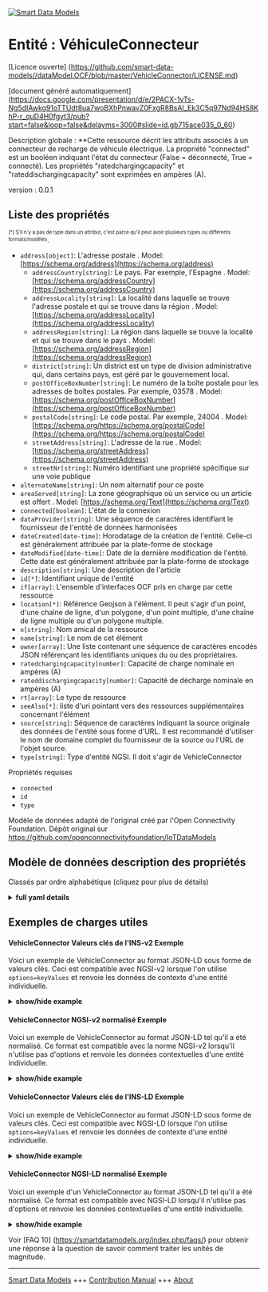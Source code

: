 <!-- 10-Header -->    
[![Smart Data Models](https://smartdatamodels.org/wp-content/uploads/2022/01/SmartDataModels_logo.png "Logo")](https://smartdatamodels.org)    
Entité : VéhiculeConnecteur    
===========================<!-- /10-Header -->    
<!-- 15-License -->    
[Licence ouverte] (https://github.com/smart-data-models//dataModel.OCF/blob/master/VehicleConnector/LICENSE.md)    
[document généré automatiquement] (https://docs.google.com/presentation/d/e/2PACX-1vTs-Ng5dIAwkg91oTTUdt8ua7woBXhPnwavZ0FxgR8BsAI_Ek3C5q97Nd94HS8KhP-r_quD4H0fgyt3/pub?start=false&loop=false&delayms=3000#slide=id.gb715ace035_0_60)    
<!-- /15-License -->    
<!-- 20-Description -->    
Description globale : **Cette ressource décrit les attributs associés à un connecteur de recharge de véhicule électrique. La propriété "connected" est un booléen indiquant l'état du connecteur (False = déconnecté, True = connecté). Les propriétés "ratedchargingcapacity" et "rateddischargingcapacity" sont exprimées en ampères (A).    
version : 0.0.1    
<!-- /20-Description -->    
<!-- 30-PropertiesList -->    
## Liste des propriétés    
<sup><sub>[*] S'il n'y a pas de type dans un attribut, c'est parce qu'il peut avoir plusieurs types ou différents formats/modèles</sub></sup>.    
- `address[object]`: L'adresse postale  . Model: [https://schema.org/address](https://schema.org/address)	- `addressCountry[string]`: Le pays. Par exemple, l'Espagne  . Model: [https://schema.org/addressCountry](https://schema.org/addressCountry)    
	- `addressLocality[string]`: La localité dans laquelle se trouve l'adresse postale et qui se trouve dans la région  . Model: [https://schema.org/addressLocality](https://schema.org/addressLocality)    
	- `addressRegion[string]`: La région dans laquelle se trouve la localité et qui se trouve dans le pays  . Model: [https://schema.org/addressRegion](https://schema.org/addressRegion)    
	- `district[string]`: Un district est un type de division administrative qui, dans certains pays, est géré par le gouvernement local.      
	- `postOfficeBoxNumber[string]`: Le numéro de la boîte postale pour les adresses de boîtes postales. Par exemple, 03578  . Model: [https://schema.org/postOfficeBoxNumber](https://schema.org/postOfficeBoxNumber)    
	- `postalCode[string]`: Le code postal. Par exemple, 24004  . Model: [https://schema.org/https://schema.org/postalCode](https://schema.org/https://schema.org/postalCode)    
	- `streetAddress[string]`: L'adresse de la rue  . Model: [https://schema.org/streetAddress](https://schema.org/streetAddress)    
	- `streetNr[string]`: Numéro identifiant une propriété spécifique sur une voie publique      
- `alternateName[string]`: Un nom alternatif pour ce poste  - `areaServed[string]`: La zone géographique où un service ou un article est offert  . Model: [https://schema.org/Text](https://schema.org/Text)- `connected[boolean]`: L'état de la connexion  - `dataProvider[string]`: Une séquence de caractères identifiant le fournisseur de l'entité de données harmonisées  - `dateCreated[date-time]`: Horodatage de la création de l'entité. Celle-ci est généralement attribuée par la plate-forme de stockage  - `dateModified[date-time]`: Date de la dernière modification de l'entité. Cette date est généralement attribuée par la plate-forme de stockage  - `description[string]`: Une description de l'article  - `id[*]`: Identifiant unique de l'entité  - `if[array]`: L'ensemble d'interfaces OCF pris en charge par cette ressource  - `location[*]`: Référence Geojson à l'élément. Il peut s'agir d'un point, d'une chaîne de ligne, d'un polygone, d'un point multiple, d'une chaîne de ligne multiple ou d'un polygone multiple.  - `n[string]`: Nom amical de la ressource  - `name[string]`: Le nom de cet élément  - `owner[array]`: Une liste contenant une séquence de caractères encodés JSON référençant les identifiants uniques du ou des propriétaires.  - `ratedchargingcapacity[number]`: Capacité de charge nominale en ampères (A)  - `rateddischargingcapacity[number]`: Capacité de décharge nominale en ampères (A)  - `rt[array]`: Le type de ressource  - `seeAlso[*]`: liste d'uri pointant vers des ressources supplémentaires concernant l'élément  - `source[string]`: Séquence de caractères indiquant la source originale des données de l'entité sous forme d'URL. Il est recommandé d'utiliser le nom de domaine complet du fournisseur de la source ou l'URL de l'objet source.  - `type[string]`: Type d'entité NGSI. Il doit s'agir de VehicleConnector  <!-- /30-PropertiesList -->    
<!-- 35-RequiredProperties -->    
Propriétés requises    
- `connected`  - `id`  - `type`  <!-- /35-RequiredProperties -->    
<!-- 40-RequiredProperties -->    
Modèle de données adapté de l'original créé par l'Open Connectivity Foundation. Dépôt original sur https://github.com/openconnectivityfoundation/IoTDataModels    
<!-- /40-RequiredProperties -->    
<!-- 50-DataModelHeader -->    
## Modèle de données description des propriétés    
Classés par ordre alphabétique (cliquez pour plus de détails)    
<!-- /50-DataModelHeader -->    
<!-- 60-ModelYaml -->    
<details><summary><strong>full yaml details</strong></summary>      
```yaml    
VehicleConnector:      
  description: 'This Resource describes the attributes associated with an electric vehicle charging connector. The Property ''connected'' is a boolean indicating the status of the connector (False = disconnected, True = connected). The Property ''ratedchargingcapacity'' and ''rateddischargingcapacity'' are in Amps (A).'      
  properties:      
    address:      
      description: The mailing address      
      properties:      
        addressCountry:      
          description: 'The country. For example, Spain'      
          type: string      
          x-ngsi:      
            model: https://schema.org/addressCountry      
            type: Property      
        addressLocality:      
          description: 'The locality in which the street address is, and which is in the region'      
          type: string      
          x-ngsi:      
            model: https://schema.org/addressLocality      
            type: Property      
        addressRegion:      
          description: 'The region in which the locality is, and which is in the country'      
          type: string      
          x-ngsi:      
            model: https://schema.org/addressRegion      
            type: Property      
        district:      
          description: 'A district is a type of administrative division that, in some countries, is managed by the local government'      
          type: string      
          x-ngsi:      
            type: Property      
        postOfficeBoxNumber:      
          description: 'The post office box number for PO box addresses. For example, 03578'      
          type: string      
          x-ngsi:      
            model: https://schema.org/postOfficeBoxNumber      
            type: Property      
        postalCode:      
          description: 'The postal code. For example, 24004'      
          type: string      
          x-ngsi:      
            model: https://schema.org/https://schema.org/postalCode      
            type: Property      
        streetAddress:      
          description: The street address      
          type: string      
          x-ngsi:      
            model: https://schema.org/streetAddress      
            type: Property      
        streetNr:      
          description: Number identifying a specific property on a public street      
          type: string      
          x-ngsi:      
            type: Property      
      type: object      
      x-ngsi:      
        model: https://schema.org/address      
        type: Property      
    alternateName:      
      description: An alternative name for this item      
      type: string      
      x-ngsi:      
        type: Property      
    areaServed:      
      description: The geographic area where a service or offered item is provided      
      type: string      
      x-ngsi:      
        model: https://schema.org/Text      
        type: Property      
    connected:      
      description: The connection state      
      readOnly: true      
      type: boolean      
      x-ngsi:      
        type: Property      
    dataProvider:      
      description: A sequence of characters identifying the provider of the harmonised data entity      
      type: string      
      x-ngsi:      
        type: Property      
    dateCreated:      
      description: Entity creation timestamp. This will usually be allocated by the storage platform      
      format: date-time      
      type: string      
      x-ngsi:      
        type: Property      
    dateModified:      
      description: Timestamp of the last modification of the entity. This will usually be allocated by the storage platform      
      format: date-time      
      type: string      
      x-ngsi:      
        type: Property      
    description:      
      description: A description of this item      
      type: string      
      x-ngsi:      
        type: Property      
    id:      
      anyOf:      
        - description: Identifier format of any NGSI entity      
          maxLength: 256      
          minLength: 1      
          pattern: ^[\w\-\.\{\}\$\+\*\[\]`|~^@!,:\\]+$      
          type: string      
          x-ngsi:      
            type: Property      
        - description: Identifier format of any NGSI entity      
          format: uri      
          type: string      
          x-ngsi:      
            type: Property      
      description: Unique identifier of the entity      
      x-ngsi:      
        type: Property      
    if:      
      description: The OCF Interface set supported by this Resource      
      items:      
        enum:      
          - oic.if.s      
          - oic.if.baseline      
        type: string      
      minItems: 2      
      readOnly: true      
      type: array      
      uniqueItems: true      
      x-ngsi:      
        type: Property      
    location:      
      description: 'Geojson reference to the item. It can be Point, LineString, Polygon, MultiPoint, MultiLineString or MultiPolygon'      
      oneOf:      
        - description: Geojson reference to the item. Point      
          properties:      
            bbox:      
              items:      
                type: number      
              minItems: 4      
              type: array      
            coordinates:      
              items:      
                type: number      
              minItems: 2      
              type: array      
            type:      
              enum:      
                - Point      
              type: string      
          required:      
            - type      
            - coordinates      
          title: GeoJSON Point      
          type: object      
          x-ngsi:      
            type: GeoProperty      
        - description: Geojson reference to the item. LineString      
          properties:      
            bbox:      
              items:      
                type: number      
              minItems: 4      
              type: array      
            coordinates:      
              items:      
                items:      
                  type: number      
                minItems: 2      
                type: array      
              minItems: 2      
              type: array      
            type:      
              enum:      
                - LineString      
              type: string      
          required:      
            - type      
            - coordinates      
          title: GeoJSON LineString      
          type: object      
          x-ngsi:      
            type: GeoProperty      
        - description: Geojson reference to the item. Polygon      
          properties:      
            bbox:      
              items:      
                type: number      
              minItems: 4      
              type: array      
            coordinates:      
              items:      
                items:      
                  items:      
                    type: number      
                  minItems: 2      
                  type: array      
                minItems: 4      
                type: array      
              type: array      
            type:      
              enum:      
                - Polygon      
              type: string      
          required:      
            - type      
            - coordinates      
          title: GeoJSON Polygon      
          type: object      
          x-ngsi:      
            type: GeoProperty      
        - description: Geojson reference to the item. MultiPoint      
          properties:      
            bbox:      
              items:      
                type: number      
              minItems: 4      
              type: array      
            coordinates:      
              items:      
                items:      
                  type: number      
                minItems: 2      
                type: array      
              type: array      
            type:      
              enum:      
                - MultiPoint      
              type: string      
          required:      
            - type      
            - coordinates      
          title: GeoJSON MultiPoint      
          type: object      
          x-ngsi:      
            type: GeoProperty      
        - description: Geojson reference to the item. MultiLineString      
          properties:      
            bbox:      
              items:      
                type: number      
              minItems: 4      
              type: array      
            coordinates:      
              items:      
                items:      
                  items:      
                    type: number      
                  minItems: 2      
                  type: array      
                minItems: 2      
                type: array      
              type: array      
            type:      
              enum:      
                - MultiLineString      
              type: string      
          required:      
            - type      
            - coordinates      
          title: GeoJSON MultiLineString      
          type: object      
          x-ngsi:      
            type: GeoProperty      
        - description: Geojson reference to the item. MultiLineString      
          properties:      
            bbox:      
              items:      
                type: number      
              minItems: 4      
              type: array      
            coordinates:      
              items:      
                items:      
                  items:      
                    items:      
                      type: number      
                    minItems: 2      
                    type: array      
                  minItems: 4      
                  type: array      
                type: array      
              type: array      
            type:      
              enum:      
                - MultiPolygon      
              type: string      
          required:      
            - type      
            - coordinates      
          title: GeoJSON MultiPolygon      
          type: object      
          x-ngsi:      
            type: GeoProperty      
      x-ngsi:      
        type: GeoProperty      
    n:      
      description: Friendly name of the Resource      
      maxLength: 64      
      readOnly: true      
      type: string      
      x-ngsi:      
        type: Property      
    name:      
      description: The name of this item      
      type: string      
      x-ngsi:      
        type: Property      
    owner:      
      description: A List containing a JSON encoded sequence of characters referencing the unique Ids of the owner(s)      
      items:      
        anyOf:      
          - description: Identifier format of any NGSI entity      
            maxLength: 256      
            minLength: 1      
            pattern: ^[\w\-\.\{\}\$\+\*\[\]`|~^@!,:\\]+$      
            type: string      
            x-ngsi:      
              type: Property      
          - description: Identifier format of any NGSI entity      
            format: uri      
            type: string      
            x-ngsi:      
              type: Property      
        description: Unique identifier of the entity      
        x-ngsi:      
          type: Property      
      type: array      
      x-ngsi:      
        type: Property      
    ratedchargingcapacity:      
      description: The rated charging capacity in Amps (A)      
      readOnly: true      
      type: number      
      x-ngsi:      
        type: Property      
    rateddischargingcapacity:      
      description: The rated discharging capacity in Amps (A)      
      readOnly: true      
      type: number      
      x-ngsi:      
        type: Property      
    rt:      
      description: The Resource Type      
      items:      
        enum:      
          - oic.r.vehicle.connector      
        maxLength: 64      
        type: string      
      minItems: 1      
      readOnly: true      
      type: array      
      uniqueItems: true      
      x-ngsi:      
        type: Property      
    seeAlso:      
      description: list of uri pointing to additional resources about the item      
      oneOf:      
        - items:      
            format: uri      
            type: string      
          minItems: 1      
          type: array      
        - format: uri      
          type: string      
      x-ngsi:      
        type: Property      
    source:      
      description: 'A sequence of characters giving the original source of the entity data as a URL. Recommended to be the fully qualified domain name of the source provider, or the URL to the source object'      
      type: string      
      x-ngsi:      
        type: Property      
    type:      
      description: NGSI entity type. It has to be VehicleConnector      
      enum:      
        - VehicleConnector      
      type: string      
      x-ngsi:      
        type: Property      
  required:      
    - connected      
    - id      
    - type      
  type: object      
  x-derived-from: https://raw.githubusercontent.com/openconnectivityfoundation/IoTDataModels/master/VehicleConnectorResURI.swagger.json      
  x-disclaimer: 'Redistribution and use in source and binary forms, with or without modification, are permitted  provided that the license conditions are met. Copyleft (c) 2022 Contributors to Smart Data Models Program'      
  x-license-url: https://github.com/smart-data-models/dataModel.OCF/blob/master/VehicleConnector/LICENSE.md      
  x-model-schema: https://smart-data-models.github.io/dataModel.OCF/VehicleConnector/schema.json      
  x-model-tags: OCF      
  x-version: 0.0.1      
```    
</details>      
<!-- /60-ModelYaml -->    
<!-- 70-MiddleNotes -->    
<!-- /70-MiddleNotes -->    
<!-- 80-Examples -->    
## Exemples de charges utiles    
#### VehicleConnector Valeurs clés de l'INS-v2 Exemple    
Voici un exemple de VehicleConnector au format JSON-LD sous forme de valeurs clés. Ceci est compatible avec NGSI-v2 lorsque l'on utilise `options=keyValues` et renvoie les données de contexte d'une entité individuelle.    
<details><summary><strong>show/hide example</strong></summary>      
```json  
{  
  "id": "urn:ngsi-ld:VehicleConnector:id:JPXG:63090686",  
  "dateCreated": "2004-11-18T08:54:05Z",  
  "dateModified": "2023-01-15T04:30:42Z",  
  "source": "Apply carry speech nor responsibility ",  
  "name": "Friend well happy degree end. Decision a",  
  "alternateName": "Under Congress hand institution analysis establish build listen. Hard forward since try animal executive. Simpl",  
  "description": "Skin family consumer drive. Arm per establish. Style chance have later.",  
  "dataProvider": "Have follow control peace know.",  
  "owner": [  
    "urn:ngsi-ld:VehicleConnector:items:HMCJ:34623597",  
    "urn:ngsi-ld:VehicleConnector:items:XNIW:54386436"  
  ],  
  "seeAlso": [  
    "urn:ngsi-ld:VehicleConnector:items:WASN:20285756"  
  ],  
  "location": {  
    "type": "Point",  
    "coordinates": [  
      -57.2071525,  
      50.016674  
    ]  
  },  
  "address": {  
    "streetAddress": "Central successful image tree significant write. Up father cold decision recognize the enter. Opportunity word across large.",  
    "addressLocality": "His administration perform police program table si",  
    "addressRegion": "Wear actually market daughter cour",  
    "addressCountry": "Give true business sport continue over increase newspaper. Arrive support cause shoulder decision. Share sell wrong they.",  
    "postalCode": "Bring degree cover always particularly none on.",  
    "postOfficeBoxNumber": "Time those Congress measure best. Relationship development over rec",  
    "streetNr": "Name approach walk practice. Easy here decide so.",  
    "district": "Near strategy however finally their plan. Resourc"  
  },  
  "areaServed": "Lawyer if customer project. Democrat may above sister way prevent. Reason five already best dream.",  
  "rt": [  
    "oic.r.vehicle.connector"  
  ],  
  "connected": false,  
  "ratedchargingcapacity": 161.4,  
  "rateddischargingcapacity": 196.6,  
  "n": "Action stuff hot",  
  "if": [  
    "oic.if.s",  
    "oic.if.baseline"  
  ],  
  "type": "VehicleConnector"  
}  
```  
</details>    
#### VehicleConnector NGSI-v2 normalisé Exemple    
Voici un exemple de VehicleConnector au format JSON-LD tel qu'il a été normalisé. Ce format est compatible avec la norme NGSI-v2 lorsqu'il n'utilise pas d'options et renvoie les données contextuelles d'une entité individuelle.    
<details><summary><strong>show/hide example</strong></summary>      
```json  
{  
  "id": "urn:ngsi-ld:VehicleConnector:id:JPXG:63090686",  
  "dateCreated": {  
    "type": "DateTime",  
    "value": "2004-11-18T08:54:05Z"  
  },  
  "dateModified": {  
    "type": "DateTime",  
    "value": "2023-01-15T04:30:42Z"  
  },  
  "source": {  
    "type": "Text",  
    "value": "Apply carry speech nor responsibility "  
  },  
  "name": {  
    "type": "Text",  
    "value": "Friend well happy degree end. Decision a"  
  },  
  "alternateName": {  
    "type": "Text",  
    "value": "Under Congress hand institution analysis establish build listen. Hard forward since try animal executive. Simpl"  
  },  
  "description": {  
    "type": "Text",  
    "value": "Skin family consumer drive. Arm per establish. Style chance have later."  
  },  
  "dataProvider": {  
    "type": "Text",  
    "value": "Have follow control peace know."  
  },  
  "owner": {  
    "type": "StructuredValue",  
    "value": [  
      "urn:ngsi-ld:VehicleConnector:items:HMCJ:34623597",  
      "urn:ngsi-ld:VehicleConnector:items:XNIW:54386436"  
    ]  
  },  
  "seeAlso": {  
    "type": "StructuredValue",  
    "value": [  
      "urn:ngsi-ld:VehicleConnector:items:WASN:20285756"  
    ]  
  },  
  "location": {  
    "type": "geo:json",  
    "value": {  
      "type": "Point",  
      "coordinates": [  
        -57.2071525,  
        50.016674  
      ]  
    }  
  },  
  "address": {  
    "type": "StructuredValue",  
    "value": {  
      "streetAddress": "Central successful image tree significant write. Up father cold decision recognize the enter. Opportunity word across large.",  
      "addressLocality": "His administration perform police program table si",  
      "addressRegion": "Wear actually market daughter cour",  
      "addressCountry": "Give true business sport continue over increase newspaper. Arrive support cause shoulder decision. Share sell wrong they.",  
      "postalCode": "Bring degree cover always particularly none on.",  
      "postOfficeBoxNumber": "Time those Congress measure best. Relationship development over rec",  
      "streetNr": "Name approach walk practice. Easy here decide so.",  
      "district": "Near strategy however finally their plan. Resourc"  
    }  
  },  
  "areaServed": {  
    "type": "Text",  
    "value": "Lawyer if customer project. Democrat may above sister way prevent. Reason five already best dream."  
  },  
  "rt": {  
    "type": "StructuredValue",  
    "value": [  
      "oic.r.vehicle.connector"  
    ]  
  },  
  "connected": {  
    "type": "Boolean",  
    "value": false  
  },  
  "ratedchargingcapacity": {  
    "type": "Number",  
    "value": 161.4  
  },  
  "rateddischargingcapacity": {  
    "type": "Number",  
    "value": 196.6  
  },  
  "n": {  
    "type": "Text",  
    "value": "Action stuff hot"  
  },  
  "if": {  
    "type": "StructuredValue",  
    "value": [  
      "oic.if.s",  
      "oic.if.baseline"  
    ]  
  },  
  "type": "VehicleConnector"  
}  
```  
</details>    
#### VehicleConnector Valeurs clés de l'INS-LD Exemple    
Voici un exemple de VehicleConnector au format JSON-LD sous forme de valeurs clés. Ceci est compatible avec NGSI-LD lorsque l'on utilise `options=keyValues` et renvoie les données de contexte d'une entité individuelle.    
<details><summary><strong>show/hide example</strong></summary>      
```json  
{  
  "id": "urn:ngsi-ld:VehicleConnector:id:JPXG:63090686",  
  "dateCreated": "2004-11-18T08:54:05Z",  
  "dateModified": "2023-01-15T04:30:42Z",  
  "source": "Apply carry speech nor responsibility ",  
  "name": "Friend well happy degree end. Decision a",  
  "alternateName": "Under Congress hand institution analysis establish build listen. Hard forward since try animal executive. Simpl",  
  "description": "Skin family consumer drive. Arm per establish. Style chance have later.",  
  "dataProvider": "Have follow control peace know.",  
  "owner": [  
    "urn:ngsi-ld:VehicleConnector:items:HMCJ:34623597",  
    "urn:ngsi-ld:VehicleConnector:items:XNIW:54386436"  
  ],  
  "seeAlso": [  
    "urn:ngsi-ld:VehicleConnector:items:WASN:20285756"  
  ],  
  "location": {  
    "type": "Point",  
    "coordinates": [  
      -57.2071525,  
      50.016674  
    ]  
  },  
  "address": {  
    "streetAddress": "Central successful image tree significant write. Up father cold decision recognize the enter. Opportunity word across large.",  
    "addressLocality": "His administration perform police program table si",  
    "addressRegion": "Wear actually market daughter cour",  
    "addressCountry": "Give true business sport continue over increase newspaper. Arrive support cause shoulder decision. Share sell wrong they.",  
    "postalCode": "Bring degree cover always particularly none on.",  
    "postOfficeBoxNumber": "Time those Congress measure best. Relationship development over rec",  
    "streetNr": "Name approach walk practice. Easy here decide so.",  
    "district": "Near strategy however finally their plan. Resourc"  
  },  
  "areaServed": "Lawyer if customer project. Democrat may above sister way prevent. Reason five already best dream.",  
  "rt": [  
    "oic.r.vehicle.connector"  
  ],  
  "connected": false,  
  "ratedchargingcapacity": 161.4,  
  "rateddischargingcapacity": 196.6,  
  "n": "Action stuff hot",  
  "if": [  
    "oic.if.s",  
    "oic.if.baseline"  
  ],  
  "type": "VehicleConnector",  
  "@context": [  
    "https://smartdatamodels.org/context.jsonld"  
  ]  
}  
```  
</details>    
#### VehicleConnector NGSI-LD normalisé Exemple    
Voici un exemple d'un VehicleConnector au format JSON-LD tel qu'il a été normalisé. Ce format est compatible avec NGSI-LD lorsqu'il n'utilise pas d'options et renvoie les données contextuelles d'une entité individuelle.    
<details><summary><strong>show/hide example</strong></summary>      
```json  
{  
    "id": "urn:ngsi-ld:VehicleConnector:id:JPXG:63090686",  
    "dateCreated": {  
        "type": "Property",  
        "value": {  
            "@type": "DateTime",  
            "@value": "2004-11-18T08:54:05Z"  
        }  
    },  
    "dateModified": {  
        "type": "Property",  
        "value": {  
            "@type": "DateTime",  
            "@value": "2023-01-15T04:30:42Z"  
        }  
    },  
    "source": {  
        "type": "Property",  
        "value": "Apply carry speech nor responsibility "  
    },  
    "name": {  
        "type": "Property",  
        "value": "Friend well happy degree end. Decision a"  
    },  
    "alternateName": {  
        "type": "Property",  
        "value": "Under Congress hand institution analysis establish build listen. Hard forward since try animal executive. Simpl"  
    },  
    "description": {  
        "type": "Property",  
        "value": "Skin family consumer drive. Arm per establish. Style chance have later."  
    },  
    "dataProvider": {  
        "type": "Property",  
        "value": "Have follow control peace know."  
    },  
    "owner": {  
        "type": "Property",  
        "value": [  
            "urn:ngsi-ld:VehicleConnector:items:HMCJ:34623597",  
            "urn:ngsi-ld:VehicleConnector:items:XNIW:54386436"  
        ]  
    },  
    "seeAlso": {  
        "type": "Property",  
        "value": [  
            "urn:ngsi-ld:VehicleConnector:items:WASN:20285756"  
        ]  
    },  
    "location": {  
        "type": "GeoProperty",  
        "value": {  
            "type": "Point",  
            "coordinates": [  
                -57.2071525,  
                50.016674  
            ]  
        }  
    },  
    "address": {  
        "type": "Property",  
        "value": {  
            "streetAddress": "Central successful image tree significant write. Up father cold decision recognize the enter. Opportunity word across large.",  
            "addressLocality": "His administration perform police program table si",  
            "addressRegion": "Wear actually market daughter cour",  
            "addressCountry": "Give true business sport continue over increase newspaper. Arrive support cause shoulder decision. Share sell wrong they.",  
            "postalCode": "Bring degree cover always particularly none on.",  
            "postOfficeBoxNumber": "Time those Congress measure best. Relationship development over rec",  
            "streetNr": "Name approach walk practice. Easy here decide so.",  
            "district": "Near strategy however finally their plan. Resourc"  
        }  
    },  
    "areaServed": {  
        "type": "Property",  
        "value": "Lawyer if customer project. Democrat may above sister way prevent. Reason five already best dream."  
    },  
    "rt": {  
        "type": "Property",  
        "value": [  
            "oic.r.vehicle.connector"  
        ]  
    },  
    "connected": {  
        "type": "Property",  
        "value": false  
    },  
    "ratedchargingcapacity": {  
        "type": "Property",  
        "value": 161.4  
    },  
    "rateddischargingcapacity": {  
        "type": "Property",  
        "value": 196.6  
    },  
    "n": {  
        "type": "Property",  
        "value": "Action stuff hot"  
    },  
    "if": {  
        "type": "Property",  
        "value": [  
            "oic.if.s",  
            "oic.if.baseline"  
        ]  
    },  
    "type": "VehicleConnector",  
    "@context": [  
        "https://smartdatamodels.org/context.jsonld"  
    ]  
}  
```  
</details><!-- /80-Examples -->    
<!-- 90-FooterNotes -->    
<!-- /90-FooterNotes -->    
<!-- 95-Units -->    
Voir [FAQ 10] (https://smartdatamodels.org/index.php/faqs/) pour obtenir une réponse à la question de savoir comment traiter les unités de magnitude.    
<!-- /95-Units -->    
<!-- 97-LastFooter -->    
---    
[Smart Data Models](https://smartdatamodels.org) +++ [Contribution Manual](https://bit.ly/contribution_manual) +++ [About](https://bit.ly/Introduction_SDM)<!-- /97-LastFooter -->    
